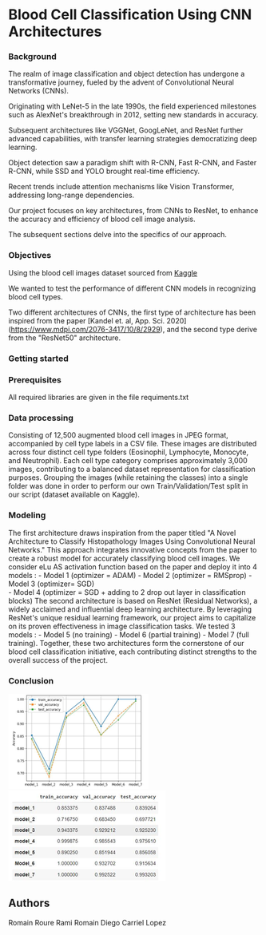 # Blood Cell Classification Using CNN Architectures

### Background

The realm of image classification and object detection has undergone a transformative journey, fueled by the advent of Convolutional Neural Networks (CNNs). 

Originating with LeNet-5 in the late 1990s, the field experienced milestones such as AlexNet's breakthrough in 2012, setting new standards in accuracy. 

Subsequent architectures like VGGNet, GoogLeNet, and ResNet further advanced capabilities, with transfer learning strategies democratizing deep learning.

Object detection saw a paradigm shift with R-CNN, Fast R-CNN, and Faster R-CNN, while SSD and YOLO brought real-time efficiency.

Recent trends include attention mechanisms like Vision Transformer, addressing long-range dependencies. 

Our project focuses on key architectures, from CNNs to ResNet, to enhance the accuracy and efficiency of blood cell image analysis. 

The subsequent sections delve into the specifics of our approach.



### Objectives

Using the blood cell images dataset sourced from [Kaggle](https://www.kaggle.com/datasets/romainroure/blood-cells-4-classes-dataset)

We wanted to test the performance of different CNN models in recognizing blood cell types. 

Two different architectures of CNNs, the first type of architecture has been inspired from the paper [Kandel et. al, App. Sci. 2020] (https://www.mdpi.com/2076-3417/10/8/2929),
and the second type derive from the "ResNet50" architecture.


### Getting started

### Prerequisites

All required libraries are given in the file requiments.txt

### Data processing

Consisting of 12,500 augmented blood cell images in JPEG format, accompanied by cell type labels in a CSV file. 
These images are distributed across four distinct cell type folders (Eosinophil, Lymphocyte, Monocyte, and Neutrophil). 
Each cell type category comprises approximately 3,000 images, contributing to a balanced dataset representation for classification purposes.
Grouping the images (while retaining the classes) into a single folder was done in order to perform our own Train/Validation/Test split in our script (dataset available on Kaggle).


### Modeling

The first architecture draws inspiration from the paper titled "A Novel Architecture to Classify Histopathology Images Using Convolutional Neural Networks." 
This approach integrates innovative concepts from the paper to create a robust model for accurately classifying blood cell images.
We consider eLu AS activation function based on the paper and deploy it into 4 models : 
	- Model 1 (optimizer = ADAM)
	- Model 2 (optimizer = RMSprop) 
	- Model 3 (optimizer= SGD)  
	- Model 4 (optimizer = SGD + adding to 2 drop out layer in classification blocks)
The second architecture is based on ResNet (Residual Networks), a widely acclaimed and influential deep learning architecture. 
By leveraging ResNet's unique residual learning framework, our project aims to capitalize on its proven effectiveness in image classification tasks.
We tested 3 models : 
	- Model 5 (no training)
	- Model 6 (partial training)
	- Model 7 (full training).
Together, these two architectures form the cornerstone of our blood cell classification initiative, each contributing distinct strengths to the overall success of the project.


### Conclusion

![Alt text](figures/Image1.png)
![Alt text](figures/Image2.png)
## Authors

Romain Roure
Rami 
Romain
Diego Carriel Lopez